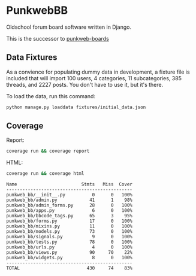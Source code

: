 # PunkwebBB

Oldschool forum board software written in Django.

This is the successor to [punkweb-boards](https://github.com/Punkweb/punkweb-boards)


## Data Fixtures

As a convience for populating dummy data in development, a fixture file is included that will import 100 users, 4 categories, 11 subcategories, 385 threads, and 2227 posts.  You don't have to use it, but it's there.

To load the data, run this command:

```bash
python manage.py loaddata fixtures/initial_data.json
```


## Coverage

Report:

```bash
coverage run && coverage report
```

HTML:

```bash
coverage run && coverage html
```

```
Name                        Stmts   Miss  Cover
-----------------------------------------------
punkweb_bb/__init__.py          0      0   100%
punkweb_bb/admin.py            41      1    98%
punkweb_bb/admin_forms.py      28      0   100%
punkweb_bb/apps.py              6      0   100%
punkweb_bb/bbcode_tags.py      65      3    95%
punkweb_bb/forms.py            17      0   100%
punkweb_bb/mixins.py           11      0   100%
punkweb_bb/models.py           73      0   100%
punkweb_bb/signals.py           9      0   100%
punkweb_bb/tests.py            78      0   100%
punkweb_bb/urls.py              4      0   100%
punkweb_bb/views.py            90     70    22%
punkweb_bb/widgets.py           8      0   100%
-----------------------------------------------
TOTAL                         430     74    83%
```